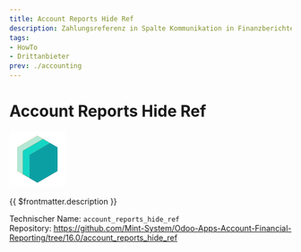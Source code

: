 ```yaml
---
title: Account Reports Hide Ref
description: Zahlungsreferenz in Spalte Kommunikation in Finanzberichten ausblenden.
tags:
- HowTo
- Drittanbieter
prev: ./accounting
---
```

# Account Reports Hide Ref
![icon_oms_box](attachments/icons_odoo_mint_system.png)

{{ $frontmatter.description }}

Technischer Name: `account_reports_hide_ref`\
Repository: <https://github.com/Mint-System/Odoo-Apps-Account-Financial-Reporting/tree/16.0/account_reports_hide_ref>